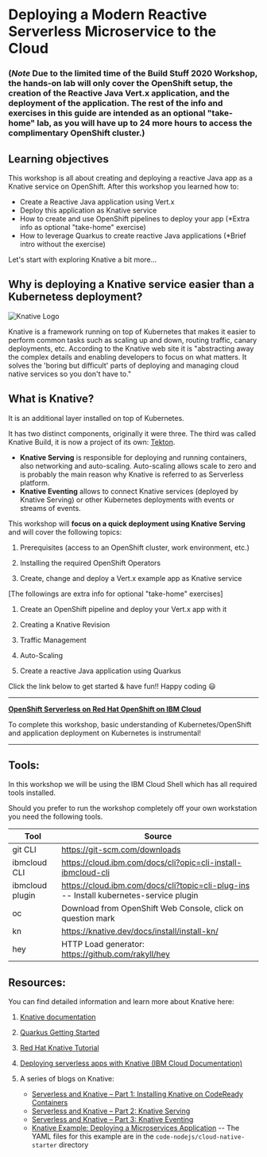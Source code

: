 # Deploying a Modern Reactive Serverless Microservice to the Cloud 
### (*Note* Due to the limited time of the Build Stuff 2020 Workshop, the hands-on lab will only cover the OpenShift setup, the creation of the Reactive Java Vert.x application, and the deployment of the application.  The rest of the info and exercises in this guide are intended as an optional "take-home" lab, as you will have up to 24 more hours to access the complimentary OpenShift cluster.)

## Learning objectives

This workshop is all about creating and deploying a reactive Java app as a Knative service on OpenShift. After this workshop you learned how to:

* Create a Reactive Java application using Vert.x
* Deploy this application as Knative service
* How to create and use OpenShift pipelines to deploy your app   (*Extra info as optional "take-home" exercise)
* How to leverage Quarkus to create reactive Java applications   (*Brief intro without the exercise)

Let's start with exploring Knative a bit more...

## Why is deploying a Knative service easier than a Kubernetess deployment? 

![Knative Logo](openshift/images/knative-logo.png)

Knative is a framework running on top of Kubernetes that makes it easier to perform common tasks such as scaling up and down, routing traffic, canary deployments, etc. According to the Knative web site it is "abstracting away the complex details and enabling developers to focus on what matters. It solves the 'boring but difficult' parts of deploying and managing cloud native services so you don't have to."

## What is Knative? 

It is an additional layer installed on top of Kubernetes. 

It has two distinct components, originally it were three. The third was called Knative Build, it is now a project of its own: [Tekton](https://tekton.dev/). 

* __Knative Serving__ is responsible for deploying and running containers, also networking and auto-scaling. Auto-scaling allows scale to zero and is probably the main reason why Knative is referred to as Serverless platform.
* __Knative Eventing__ allows to connect Knative services (deployed by Knative Serving) or other Kubernetes deployments with events or streams of events.

This workshop will **focus on a quick deployment using Knative Serving** and will cover the following topics:

1. Prerequisites (access to an OpenShift cluster, work environment, etc.)

1. Installing the required OpenShift Operators

1. Create, change and deploy a Vert.x example app as Knative service

[The followings are extra info for optional "take-home" exercises]

1. Create an OpenShift pipeline and deploy your Vert.x app with it   

1. Creating a Knative Revision

1. Traffic Management

1. Auto-Scaling

1. Create a reactive Java application using Quarkus

Click the link below to get started & have fun!! Happy coding :smiley:

---

**[OpenShift Serverless on Red Hat OpenShift on IBM Cloud](openshift/1-Prereqs.md)**

To complete this workshop, basic understanding of Kubernetes/OpenShift and application deployment on Kubernetes is instrumental!

---

## Tools:

In this workshop we will be using the IBM Cloud Shell which has all required tools installed.

Should you prefer to run the workshop completely off your own workstation you need the following tools.

Tool  |Source       
----------------|----
git CLI|https://git-scm.com/downloads 
ibmcloud CLI|https://cloud.ibm.com/docs/cli?opic=cli-install-ibmcloud-cli
ibmcloud plugin|https://cloud.ibm.com/docs/cli?topic=cli-plug-ins -- Install kubernetes-service plugin
oc|Download from OpenShift Web Console, click on question mark
kn|https://knative.dev/docs/install/install-kn/
hey|HTTP Load generator: https://github.com/rakyll/hey

## Resources:

You can find detailed information and learn more about Knative here:

1. [Knative documentation](https://knative.dev/docs)

1. [Quarkus Getting Started](https://quarkus.io/get-started/)

1. [Red Hat Knative Tutorial](https://redhat-developer-demos.github.io/knative-tutorial/knative-tutorial/index.html)

1. [Deploying serverless apps with Knative (IBM Cloud Documentation)](https://cloud.ibm.com/docs/containers?topic=containers-serverless-apps-knative)

1.  A series of blogs on Knative:
      - [Serverless and Knative – Part 1: Installing Knative on CodeReady Containers](https://haralduebele.blog/2020/06/02/serverless-and-knative-part-1-installing-knative-on-codeready-containers/)
      - [Serverless and Knative – Part 2: Knative Serving](https://haralduebele.blog/2020/06/03/serverless-and-knative-part-2-knative-serving/)
      - [Serverless and Knative – Part 3: Knative Eventing](https://haralduebele.blog/2020/06/10/serverless-and-knative-part-3-knative-eventing/)
      - [Knative Example: Deploying a Microservices Application](https://haralduebele.blog/2020/07/02/knative-example-deploying-a-microservices-application/) -- The YAML files for this example are in the `code-nodejs/cloud-native-starter` directory


